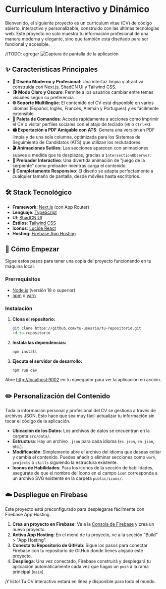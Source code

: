 
#  Currículum Interactivo y Dinámico

Bienvenido, el siguiente proyecto es un currículum vitae (CV) de código abierto, interactivo y personalizable, construido con las últimas tecnologías web. Este proyecto no solo muestra tu información profesional de una manera moderna y elegante, sino que también está diseñado para ser funcional y accesible.

//TODO: agregar
![Captura de pantalla de la aplicación](https://placehold.co/800x400.png)

## ✨ Características Principales

- **🎨 Diseño Moderno y Profesional**: Una interfaz limpia y atractiva construida con Next.js, ShadCN UI y Tailwind CSS.
- **🌗 Modo Claro y Oscuro**: Permite a los usuarios cambiar entre temas visuales según su preferencia.
- **🌐 Soporte Multilingüe**: El contenido del CV está disponible en varios idiomas (Español, Inglés, Francés, Alemán y Portugués) y es fácilmente extensible.
- **🚀 Paleta de Comandos**: Accede rápidamente a acciones como imprimir el CV o visitar perfiles sociales con el atajo de teclado (`⌘K` o `Ctrl+K`).
- **🖨️ Exportación a PDF Amigable con ATS**: Genera una versión en PDF limpia y de una sola columna, optimizada para los Sistemas de Seguimiento de Candidatos (ATS) que utilizan los reclutadores.
- **🎬 Animaciones Sutiles**: Las secciones aparecen con animaciones suaves a medida que te desplazas, gracias a `IntersectionObserver`.
- **🐍 Preloader Interactivo**: Una divertida animación de "juego de la serpiente" como preloader mientras carga el contenido.
- **📱 Completamente Responsivo**: El diseño se adapta perfectamente a cualquier tamaño de pantalla, desde móviles hasta escritorios.

## 🛠️ Stack Tecnológico

- **Framework**: [Next.js](https://nextjs.org/) (con App Router)
- **Lenguaje**: [TypeScript](https://www.typescriptlang.org/)
- **UI**: [ShadCN UI](https://ui.shadcn.com/)
- **Estilos**: [Tailwind CSS](https://tailwindcss.com/)
- **Iconos**: [Lucide React](https://lucide.dev/guide/packages/lucide-react)
- **Hosting**: [Firebase App Hosting](https://firebase.google.com/docs/app-hosting)

## 🚀 Cómo Empezar

Sigue estos pasos para tener una copia del proyecto funcionando en tu máquina local.

### Prerrequisitos

- [Node.js](https://nodejs.org/) (versión 18 o superior)
- [npm](https://www.npmjs.com/) o [yarn](https://yarnpkg.com/)

### Instalación

1.  **Clona el repositorio:**
    ```bash
    git clone https://github.com/tu-usuario/tu-repositorio.git
    cd tu-repositorio
    ```

2.  **Instala las dependencias:**
    ```bash
    npm install
    ```

3.  **Ejecuta el servidor de desarrollo:**
    ```bash
    npm run dev
    ```

Abre [http://localhost:9002](http://localhost:9002) en tu navegador para ver la aplicación en acción.

## ✏️ Personalización del Contenido

Toda la información personal y profesional del CV se gestiona a través de archivos JSON. Esto hace que sea muy fácil actualizar tu información sin tocar el código de la aplicación.

- **Ubicación de los Datos**: Los archivos de datos se encuentran en la carpeta `src/data/`.
- **Estructura**: Hay un archivo `.json` para cada idioma (`es.json`, `en.json`, etc.).
- **Modificación**: Simplemente abre el archivo del idioma que deseas editar y cambia el contenido. Puedes añadir o eliminar secciones como `work`, `projects` o `skills` siguiendo la estructura existente.
- **Iconos de Habilidades**: Para los íconos de la sección de habilidades, asegúrate de que el nombre del ícono en el campo `icon` corresponda a un archivo SVG existente en la carpeta `public/icons/`.

## ☁️ Despliegue en Firebase

Este proyecto está preconfigurado para desplegarse fácilmente con Firebase App Hosting.

1.  **Crea un proyecto en Firebase**: Ve a la [Consola de Firebase](https://console.firebase.google.com/) y crea un nuevo proyecto.
2.  **Activa App Hosting**: En el menú de tu proyecto, ve a la sección "Build" > "App Hosting".
3.  **Conecta tu Repositorio de GitHub**: Sigue los pasos para conectar Firebase con tu repositorio de GitHub donde tienes alojado este proyecto.
4.  **Despliega**: Una vez conectado, Firebase construirá y desplegará tu aplicación automáticamente cada vez que hagas un `push` a la rama principal (`main`).

¡Y listo! Tu CV interactivo estará en línea y disponible para todo el mundo.
